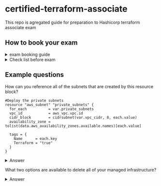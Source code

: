 # certified-terraform-associate
This repo is agregated guide for preparation to Hashicorp terraform associate exam

## How to book your exam

<details>
<summary>exam booking guide</summary><br><b>
* https://www.youtube.com/watch?v=NOXKviWY6oc
* https://www.hashicorp.com/certification/terraform-associate
</b></details>

<details>
<summary>Check list before exam</summary><br><b>
</b></details>

## Example questions


How can you reference all of the subnets that are created by this resource block?


```
#Deploy the private subnets
resource "aws_subnet" "private_subnets" {
  for_each          = var.private_subnets
  vpc_id            = aws_vpc.vpc.id
  cidr_block        = cidrsubnet(var.vpc_cidr, 8, each.value)
  availability_zone = tolist(data.aws_availability_zones.available.names)[each.value]
 
  tags = {
    Name      = each.key
    Terraform = "true"
  }
}
```
<details>
<summary>Answer</summary><br><b>

  ```aws_subnet.private_subnets[*]```

</b></details>

What two options are available to delete all of your managed infrastructure?

<details>
<summary>Answer</summary><br><b>

  ```terraform destroy```
  ```terraform apply -destroy```

</b></details>




